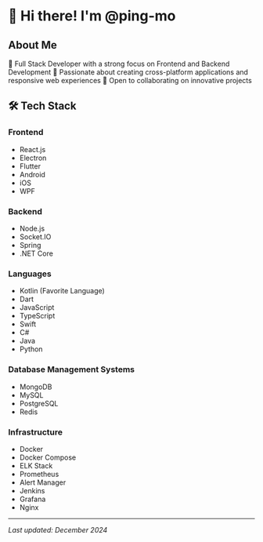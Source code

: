 # 👋 Hi there! I'm @ping-mo

## About Me
🌱 Full Stack Developer with a strong focus on Frontend and Backend Development
👀 Passionate about creating cross-platform applications and responsive web experiences
💞️ Open to collaborating on innovative projects

## 🛠 Tech Stack
### Frontend
- React.js
- Electron
- Flutter
- Android
- iOS
- WPF

### Backend
- Node.js
- Socket.IO
- Spring
- .NET Core

### Languages
- Kotlin (Favorite Language)
- Dart
- JavaScript
- TypeScript
- Swift
- C#
- Java
- Python

### Database Management Systems
- MongoDB
- MySQL
- PostgreSQL
- Redis

### Infrastructure
- Docker
- Docker Compose
- ELK Stack
- Prometheus
- Alert Manager
- Jenkins
- Grafana
- Nginx

---
*Last updated: December 2024*
